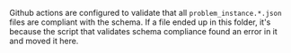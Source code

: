 Github actions are configured to validate that all `problem_instance.*.json` files are compliant with the schema.  If a file ended up in this folder, it's because the script that validates schema compliance found an error in it and moved it here.




